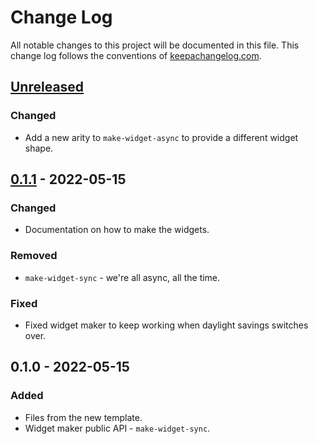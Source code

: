 # Change Log
All notable changes to this project will be documented in this file. This change log follows the conventions of [keepachangelog.com](http://keepachangelog.com/).

## [Unreleased]
### Changed
- Add a new arity to `make-widget-async` to provide a different widget shape.

## [0.1.1] - 2022-05-15
### Changed
- Documentation on how to make the widgets.

### Removed
- `make-widget-sync` - we're all async, all the time.

### Fixed
- Fixed widget maker to keep working when daylight savings switches over.

## 0.1.0 - 2022-05-15
### Added
- Files from the new template.
- Widget maker public API - `make-widget-sync`.

[Unreleased]: https://github.com/raoul/contact/compare/0.1.1...HEAD
[0.1.1]: https://github.com/raoul/contact/compare/0.1.0...0.1.1
